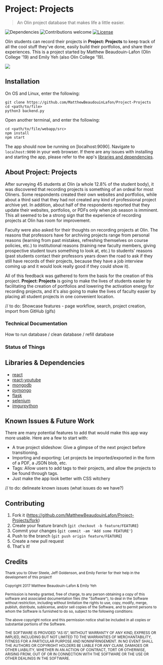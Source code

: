 # Project: Projects
> An Olin project database that makes life a little easier.

![Dependencies](https://img.shields.io/badge/dependencies-up%20to%20date-brightgreen.svg)
![Contributions welcome](https://img.shields.io/badge/contributions-welcome-brightgreen.svg)
[![License](https://img.shields.io/badge/license-MIT%20License-brightgreen.svg)](https://opensource.org/licenses/MIT)

Olin students can record their projects in **Project: Projects** to keep track of all the cool stuff they've done, easily build their portfolios, and share their experiences. This is a project started by Matthew Beaudouin-Lafon (Olin College '19) and Emily Yeh (also Olin College '19).

![](http://i.imgur.com/AZn0MYk.png)

## Installation

On OS and Linux, enter the following:

```
git clone https://github.com/MatthewBeaudouinLafon/Project-Projects
cd <path/to/file>
python3 backend.py
```

Open another terminal, and enter the following:

```
cd <path/to/file/webapp/src>
npm install
npm start
```

The app should now be running on [localhost:9090]. Navigate to `localhost:9090` in your web browser. If there are any issues with installing and starting the app, please refer to the app's [libraries and dependencies](#dependencies).

## About Project: Projects

After surveying 45 students at Olin (a whole 12.8% of the student body), it was discovered that recording projects is something of an ordeal for most Oliners. Some respondents created their own websites and portfolios, while about a third said that they had not created any kind of professional project archive yet. In addition, about half of the respondents reported that they update their websites, portfolios, or PDFs only when job season is imminent. This all seemed to be a strong sign that the experience of recording projects at Olin has room for improvement.

Faculty were also asked for their thoughts on recording projects at Olin. The reasons that professors have for archiving projects range from personal reasons (learning from past mistakes, refreshing themselves on course policies, etc.) to institutional reasons (training new faculty members, giving prospective student tours something to look at, etc.) to students' reasons (past students contact their professors years down the road to ask if they still have records of their projects, because they have a job interview coming up and it would look really good if they could show it).

All of this feedback was gathered to form the basis for the creation of this project. **Project: Projects** is going to make the lives of students easier by facilitating the creation of portfolios and lowering the activation energy for recording projects, and it's also going to make the lives of faculty easier by placing all student projects in one convenient location.

// to do: Showcase features - page workflow, search, project creation, import from GitHub (gifs)

### Technical Documentation
How to run database / clean database / refill database

### Status of Things

<a name="dependencies"></a>
## Libraries & Dependencies
* [react](https://facebook.github.io/react/)
* [react-youtube](https://github.com/troybetz/react-youtube)
* [mongodb](https://www.mongodb.com/)
* [pymongo](https://api.mongodb.com/python/current/)
* [flask](http://flask.pocoo.org/)
* [selenium](http://www.seleniumhq.org/)
* [imgurpython](https://github.com/Imgur/imgurpython)

## Known Issues & Future Work

There are many potential features to add that would make this app way more usable. Here are a few to start with:

* A true project slideshow: Give a glimpse of the next project before transitioning.
* Importing and exporting: Let projects be imported/exported in the form of a PDF, a JSON blob, etc.
* Tags: Allow users to add tags to their projects, and allow the projects to be found through tags.
* Just make the app look better with CSS witchery

// to do: delineate known issues (what issues do we have?)

## Contributing

1. Fork it (<https://github.com/MatthewBeaudouinLafon/Project-Projects/fork>)
2. Create your feature branch (`git checkout -b feature/FEATURE`)
3. Commit your changes (`git commit -am 'Add some FEATURE'`)
4. Push to the branch (`git push origin feature/FEATURE`)
5. Create a new pull request
6. That's it!

## Credits

<sub>Thank you to Oliver Steele, Jeff Goldenson, and Emily Ferrier for their help in the development of this project!</sub>

<sub>Copyright 2017 Matthew Beaudouin-Lafon & Emily Yeh</sub>

<sub>Permission is hereby granted, free of charge, to any person obtaining a copy of this software and associated documentation files (the "Software"), to deal in the Software without restriction, including without limitation the rights to use, copy, modify, merge, publish, distribute, sublicense, and/or sell copies of the Software, and to permit persons to whom the Software is furnished to do so, subject to the following conditions:</sub>

<sub>The above copyright notice and this permission notice shall be included in all copies or substantial portions of the Software.</sub>

<sub>THE SOFTWARE IS PROVIDED "AS IS", WITHOUT WARRANTY OF ANY KIND, EXPRESS OR IMPLIED, INCLUDING BUT NOT LIMITED TO THE WARRANTIES OF MERCHANTABILITY, FITNESS FOR A PARTICULAR PURPOSE AND NONINFRINGEMENT. IN NO EVENT SHALL THE AUTHORS OR COPYRIGHT HOLDERS BE LIABLE FOR ANY CLAIM, DAMAGES OR OTHER LIABILITY, WHETHER IN AN ACTION OF CONTRACT, TORT OR OTHERWISE, ARISING FROM, OUT OF OR IN CONNECTION WITH THE SOFTWARE OR THE USE OR OTHER DEALINGS IN THE SOFTWARE.</sub>
